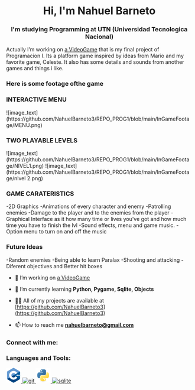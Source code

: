 <h1 align="center">Hi, I'm Nahuel Barneto</h1>
<h3 align="center">I'm studying Programming at UTN (Universidad Tecnologica Nacional)</h3>

Actually I’m working on [a VideoGame](https://github.com/NahuelBarneto3/REPO_PROG1) that is my final project of
Programacion I. Its a platform game inspired by ideas from Mario and my favorite game, Celeste. It also has some 
details and sounds from another games and things i like.

<h3> Here is some footage ofthe game </h3>

<h3> INTERACTIVE MENU </h3>
![image_text](https://github.com/NahuelBarneto3/REPO_PROG1/blob/main/InGameFootage/MENU.png)
<h3> TWO PLAYABLE LEVELS </h3>
![image_text](https://github.com/NahuelBarneto3/REPO_PROG1/blob/main/InGameFootage/NIVEL1.png)
![image_text](https://github.com/NahuelBarneto3/REPO_PROG1/blob/main/InGameFootage/nivel 2.png)

<h3> GAME CARATERISTICS </h3>

-2D Graphics
-Animations of every character and enemy
-Patrolling enemies
-Damage to the player and to the enemies from the player 
-Graphical Interface as it how many time or lives you've got and how much time you have to finish the lvl
-Sound effects, menu and game music.
-Option menu to turn on and off the music

<h3> Future Ideas </h3>
-Random enemies
-Being able to learn Paralax
-Shooting and attacking
-Diferent objectives and Better hit boxes


- 🔭 I’m working on [a VideoGame](https://github.com/NahuelBarneto3/REPO_PROG1)

- 🌱 I’m currently learning **Python, Pygame, Sqlite, Objects**

- 👨‍💻 All of my projects are available at [https://github.com/NahuelBarneto3](https://github.com/NahuelBarneto3)

- 📫 How to reach me **nahuelbarneto@gmail.com**

<h3 align="left">Connect with me:</h3>
<p align="left">
</p>

<h3 align="left">Languages and Tools:</h3>
<p align="left"> <a href="https://www.w3schools.com/cpp/" target="_blank" rel="noreferrer"> <img src="https://raw.githubusercontent.com/devicons/devicon/master/icons/cplusplus/cplusplus-original.svg" alt="cplusplus" width="40" height="40"/> </a> <a href="https://git-scm.com/" target="_blank" rel="noreferrer"> <img src="https://www.vectorlogo.zone/logos/git-scm/git-scm-icon.svg" alt="git" width="40" height="40"/> </a> <a href="https://www.python.org" target="_blank" rel="noreferrer"> <img src="https://raw.githubusercontent.com/devicons/devicon/master/icons/python/python-original.svg" alt="python" width="40" height="40"/> </a> <a href="https://www.sqlite.org/" target="_blank" rel="noreferrer"> <img src="https://www.vectorlogo.zone/logos/sqlite/sqlite-icon.svg" alt="sqlite" width="40" height="40"/> </a> </p>

